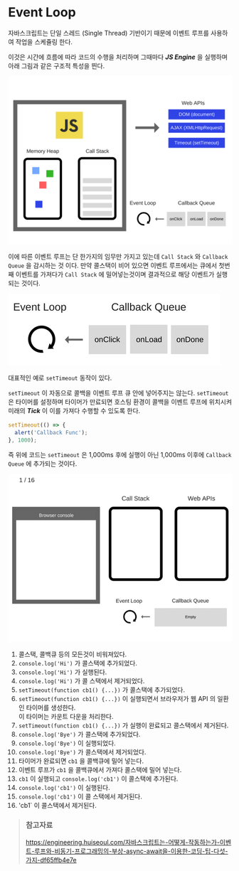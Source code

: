 # Event Loop

자바스크립트는 단일 스레드 (Single Thread) 기반이기 때문에 이벤트 루프를 사용하여 작업을 스케쥴링 한다.

이것은 시간에 흐름에 따라 코드의 수행을 처리하며 그때마다 _**JS Engine**_ 을 실행하며 아래 그림과 같은 구조적 특성을 띈다.

![JS Engine](/img/A031.png)

이에 따른 이벤트 루프는 단 한가지의 임무만 가지고 있는데 `Call Stack` 와 `Callback Queue` 을 감시하는 것 이다.
만약 콜스택이 비어 있으면 이벤트 루프에서는 큐에서 첫번째 이벤트를 가져다가 `Call Stack` 에 밀어넣는것이며 결과적으로 해당 이벤트가 실행되는 것이다.

![이벤트 루프](/img/A032.png)

대표적인 예로 `setTimeout` 동작이 있다.

`setTimeout` 이 자동으로 콜백을 이벤트 루프 큐 안에 넣어주지는 않는다. `setTimeout` 은 타이머를 설정하며 타이머가 만료되면 호스팅 환경이 콜백을 이벤트 루프에 위치시켜 미래의 _**Tick**_ 이 이를 가져다 수행할 수 있도록 한다.

```javascript
setTimeout(() => {
  alert('Callback Func');
}, 1000);
```

즉 위에 코드는 `setTimeout` 은 1,000ms 후에 실행이 아닌 1,000ms 이후에 `Callback Queue` 에 추가되는 것이다.

![이벤트 루프](/img/A033.gif)

1. 콜스택, 콜백큐 등의 모든것이 비워져있다.
2. `console.log('Hi')` 가 콜스택에 추가되었다.
3. `console.log('Hi')` 가 실행된다.
4. `console.log('Hi')` 가 콜 스택에서 제거되었다.
5. `setTimeout(function cb1() {...})` 가 콜스택에 추가되었다.
6. `setTimeout(function cb1() {...})` 이 실행되면서 브라우저가 웹 API 의 일환인 타이머를 생성한다.  
이 타이머는 카운트 다운을 처리한다.
7. `setTimeout(function cb1() {...})` 가 실행이 완료되고 콜스택에서 제거된다.
8. `console.log('Bye')` 가 콜스택에 추가되었다.
9. `console.log('Bye')` 이 실행되었다.
10. `console.log('Bye')` 가 콜스택에서 제거되었다.
11. 타이머가 완료되면 `cb1` 을 콜백큐에 밀어 넣는다.
12. 이벤트 루프가 `cb1` 을 콜백큐에서 가져다 콜스택에 밀어 넣는다.
13. `cb1` 이 실행되고 `console.log('cb1')` 이 콜스택에 추가된다.
14. `console.log('cb1')` 이 실행된다.
15. `console.log('cb1')` 이 콜 스택에서 제거된다.
16. 'cb1` 이 콜스택에서 제거된다.

> ### 참고자료
> <https://engineering.huiseoul.com/자바스크립트는-어떻게-작동하는가-이벤트-루프와-비동기-프로그래밍의-부상-async-await을-이용한-코딩-팁-다섯-가지-df65ffb4e7e>